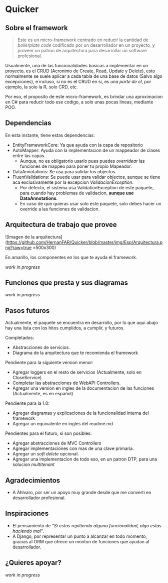 # Quicker

## Sobre el framework
> Este es un micro-framework centrado en reducir la cantidad de _boilerplate code_ codificado por un desarrollador en un proyecto, y proveer un patron de arquitectura para desarrollar un software profesional.

Usualmente, una de las funcionalidades basicas a implementar en un proyecto, es el CRUD (Acronimo de Create, Read, Update y Delete), esto normalmente se suele aplicar a cada tabla de una base de datos (Salvo algo excepciones), e incluso, si no es el CRUD en si, es _una parte de el_, por ejemplo, la solo la R, solo CRD, etc. 

Por eso, el proposito de este micro-framework, es brindar una aproximacion en C# para reducir todo ese codigo, a solo unas pocas lineas, mediante POO.

## Dependencias

En esta instante, tiene estas dependencias:

* EntityFrameworkCore: Ya que ayuda con la capa de repositorio
* AutoMapper: Ayuda con la implementacion de un mappeador de clases entre las capas. 
  * Aunque, no es obligatorio usarlo pues puedes _overridear_ las funciones de mappeo para poner tu propio Mapeador. 
* DataAnnotations: Se usa para validar los objectos.
* FluentValidations: Se puede usar para validar objectos, aunque se tiene aca exclusivamente por la excepcion _ValidacionException_. 
  * Por defecto, el sistema usa ValidationException de este paquete, para cuando hay problemas de validacion, __aunque use DataAnnotations__.
  * En caso de que quieras usar solo este paquete, solo debes hacer un override a las funciones de validacion.

## Arquitectura de trabajo que provee

![Imagen de la arquitectura](https://github.com/HernanFAR/Quicker/blob/master/img/Esp/Arquitectura.png?raw=true =500x300)

En amarillo, los componentes en los que te ayuda el framework.

_work in progress_

## Funciones que presta y sus diagramas

_work in progress_

## Pasos futuros

Actualmente, el paquete se encuentra en desarrollo, por lo que aqui abajo hay una lista con los hitos cumplidos, a cumplir, y futuros.

Completados:
- Abstracciones de servicios.
- Diagrama de la arquitectura que te recomienda el framework

Pendiente para la siguiente version menor:
- Agregar loggers en el resto de servicios (Actualmente, solo en CloseService)
- Completar las abstracciones de WebAPI Controllers.
- Agregar una version en ingles de la documentacion de las funciones (Actualmente, es en español)

Pendiente para la 1.0:
- Agregar diagramas y explicaciones de la funcionalidad interna del framework
- Agregar un equivalente en ingles del readme.md

Pendientes para el futuro, si son posibles:

- Agregar abstracciones de MVC Controllers
- Agregar implementaciones con mas de una clave primaria.
- Agregar un _soft delete_ opcional.
- Agregar una implementacion de todo eso, en un patron DTP, para una solucion _multitenant_

## Agradecimientos

- A Áhlvaro, por ser un apoyo muy grande desde que me converti en desarrollador profesional.

## Inspiraciones

- El pensamiento de _"Si estas repitiendo alguna funcionalidad, algo estas haciendo mal"_.
- A Django, por representar un punto a alcanzar en todo momento, gracias al ORM que ofrece un monton de funciones que ayudan al desarrollador.

## ¿Quieres apoyar?

_work in progress_
